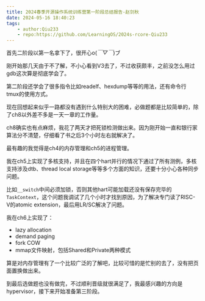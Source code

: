 ```yaml
---
title: 2024春季开源操作系统训练营第一阶段总结报告-赵剑秋
date: 2024-05-16 18:40:23
tags:
    - author:Qiu233
    - repo:https://github.com/LearningOS/2024s-rcore-Qiu233
---
```


首先二阶段以第一名拿下了，很开心o(*￣▽￣*)ブ

刚开始那几天由于不了解，不小心看到V3去了，不过收获颇丰，之前没怎么用过gdb这次算是彻底学会了。

第二阶段还学会了很多指令比如readelf、hexdump等等的用法，还有命令行tmux的使用方式。

现在回想起来似乎一路都没有遇到什么特别大的困难，必做题都是比较简单的，除了ch8以外差不多是一天一章的工作量。

ch8确实也有点麻烦，我花了两天才把死锁检测做出来。因为刚开始一直和银行家算法分不清楚，仔细看了书之后3个小时左右就解决了。

最有趣的我觉得是ch4的内存管理和ch5的进程管理。

我在ch5上实现了多核支持，并且在四个hart并行的情况下通过了所有测例，多核支持涉及dtb、thread local storage等等多个方面的知识，还要十分小心各种同步问题。

比如`__switch`中间必须加锁，否则其他hart可能加载还没有保存完毕的`TaskContext`，这个问题我调试了几个小时才找到原因，为了解决专门读了RISC-V的atomic extension，最后用LR/SC解决了问题。

我在ch6上实现了：
* lazy allocation
* demand paging
* fork COW
* mmap文件映射，包括Shared和Private两种模式

算是对内存管理有了一个比较广泛的了解吧，比较可惜的是忙别的去了，没有把页面置换做出来。

到最后选做题也没有做完，不过顺利晋级就很满足了，我最感兴趣的方向是hypervisor，接下来开始准备第三阶段。

